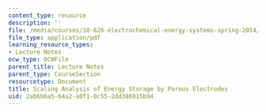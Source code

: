 ```yaml
---
content_type: resource
description: ''
file: /media/courses/10-626-electrochemical-energy-systems-spring-2014/2ab6b6a564a2a0f10c552dd386915b94_MIT10_626S14_Lec36-37.pdf
file_type: application/pdf
learning_resource_types:
- Lecture Notes
ocw_type: OCWFile
parent_title: Lecture Notes
parent_type: CourseSection
resourcetype: Document
title: Scaling Analysis of Energy Storage by Porous Electrodes
uid: 2ab6b6a5-64a2-a0f1-0c55-2dd386915b94
---
```

